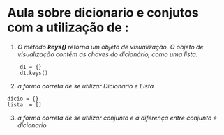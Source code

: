 # Aula sobre dicionario e conjutos com a utilização de :
1. *O método **keys()** retorna um objeto de visualização. O objeto de visualização contém as chaves do dicionário, como uma lista.*
```
    d1 = {}
    d1.keys()
```
2. *a forma correta de se utilizar Dicionario e Lista*
```
dicio = {} 
lista  = []
```
3. *a forma correta de se utilizar conjunto e _a diferença entre conjunto e dicionario_*